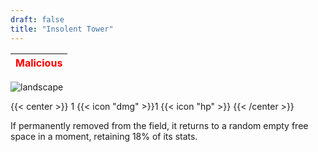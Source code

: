 ```yaml
---
draft: false
title: "Insolent Tower"
---
```

| <span style="color:Red"> Malicious </span> |
|--------|

![landscape](/images/towers/towerS_72.png)

{{< center >}}
1 {{< icon "dmg" >}}1 {{< icon "hp" >}}
{{< /center >}}

If permanently removed from the field, it returns to a random empty free space in a moment, retaining 18% of its stats.